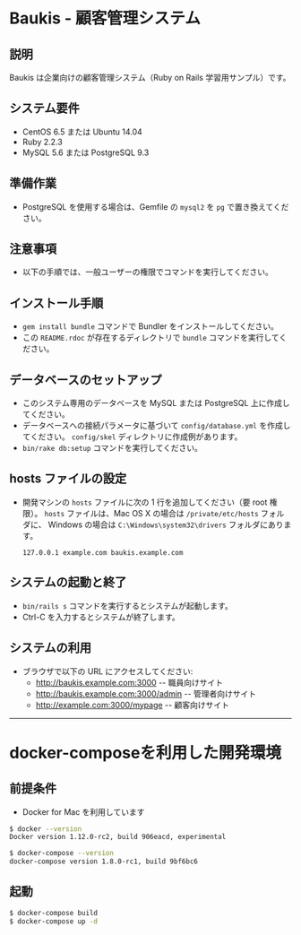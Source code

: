 # Baukis - 顧客管理システム

## 説明

Baukis は企業向けの顧客管理システム（Ruby on Rails 学習用サンプル）です。

## システム要件

* CentOS 6.5 または Ubuntu 14.04
* Ruby 2.2.3
* MySQL 5.6 または PostgreSQL 9.3

## 準備作業

* PostgreSQL を使用する場合は、Gemfile の `mysql2` を `pg` で置き換えてください。

## 注意事項

* 以下の手順では、一般ユーザーの権限でコマンドを実行してください。

## インストール手順

* `gem install bundle` コマンドで Bundler をインストールしてください。
* この `README.rdoc` が存在するディレクトリで `bundle` コマンドを実行してください。

## データベースのセットアップ

* このシステム専用のデータベースを MySQL または PostgreSQL 上に作成してください。
* データベースへの接続パラメータに基づいて `config/database.yml` を作成してください。
  `config/skel` ディレクトリに作成例があります。
* `bin/rake db:setup` コマンドを実行してください。

## hosts ファイルの設定

* 開発マシンの `hosts` ファイルに次の 1 行を追加してください（要 root 権限）。
  `hosts` ファイルは、Mac OS X の場合は `/private/etc/hosts` フォルダに、
  Windows の場合は `C:\Windows\system32\drivers` フォルダにあります。

      127.0.0.1 example.com baukis.example.com

## システムの起動と終了

* `bin/rails s` コマンドを実行するとシステムが起動します。
* Ctrl-C を入力するとシステムが終了します。

## システムの利用

* ブラウザで以下の URL にアクセスしてください:
  * http://baukis.example.com:3000 -- 職員向けサイト
  * http://baukis.example.com:3000/admin -- 管理者向けサイト
  * http://example.com:3000/mypage -- 顧客向けサイト

----

# docker-composeを利用した開発環境
## 前提条件
- Docker for Mac を利用しています
```bash
$ docker --version
Docker version 1.12.0-rc2, build 906eacd, experimental

$ docker-compose --version
docker-compose version 1.8.0-rc1, build 9bf6bc6
```

## 起動
```bash
$ docker-compose build
$ docker-compose up -d
```
